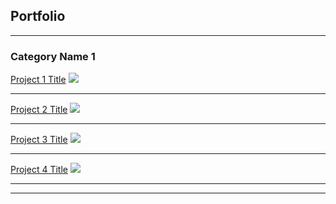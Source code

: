 ## Portfolio

---

### Category Name 1 

[Project 1 Title](/project1)
<img src="images/dummy_thumbnail.jpg?raw=true"/>

---
[Project 2 Title](/project2)
<img src="images/dummy_thumbnail.jpg?raw=true"/>

---
[Project 3 Title](/project3)
<img src="images/dummy_thumbnail.jpg?raw=true"/>

---

[Project 4 Title](/project4)
<img src="images/dummy_thumbnail.jpg?raw=true"/>

---



---
